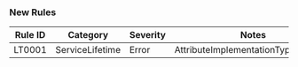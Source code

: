 ### New Rules

Rule ID | Category | Severity | Notes 
--------|----------|----------|-------
LT0001 | ServiceLifetime | Error | AttributeImplementationTypeAnalyzer